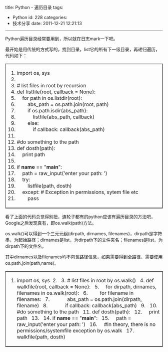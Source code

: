 title: Python - 遍历目录
tags:
  - Python
id: 228
categories:
  - 技术分享
date: 2011-12-21 12:21:13
---

Python遍历目录经常要用到，所以就在日志mark一下吧。
 <!--more-->  

最开始是用传统的方式写的，找到目录，list它的所有下一级目录，再递归遍历，代码如下：
  <table border="1" cellspacing="0" cellpadding="0"><tbody>     <tr>       <td valign="top" width="568">         <div class="dp-highlighter">           <div class="bar"></div>            

1.  <span><span class="keyword">import</span><span>&#160;</span><span class="commonlibs">os</span><span>, </span><span class="commonlibs">sys</span><span>&#160; </span></span>
2.  <span>&#160; </span>
3.  <span></span><span class="comment"># list files in root by recursion </span><span>&#160; </span></span>
4.  <span></span><span class="keyword">def</span><span> listfile(root, callback = None):&#160;&#160; </span></span>
5.  <span>&#160;&#160;&#160; </span><span class="keyword">for</span><span> path </span><span class="keyword">in</span><span>&#160;</span><span class="commonlibs">os</span><span>.listdir(root):&#160;&#160; </span></span>
6.  <span>&#160;&#160;&#160;&#160;&#160;&#160;&#160; abs_path = </span><span class="commonlibs">os</span><span>.path.join(root, path)&#160;&#160; </span></span>
7.  <span>&#160;&#160;&#160;&#160;&#160;&#160;&#160; </span><span class="keyword">if</span><span>&#160;</span><span class="commonlibs">os</span><span>.path.isdir(abs_path):&#160;&#160; </span></span>
8.  <span>&#160;&#160;&#160;&#160;&#160;&#160;&#160;&#160;&#160;&#160;&#160; listfile(abs_path, callback)&#160;&#160; </span>
9.  <span>&#160;&#160;&#160;&#160;&#160;&#160;&#160; </span><span class="keyword">else</span><span>:&#160;&#160; </span></span>
10.  <span>&#160;&#160;&#160;&#160;&#160;&#160;&#160;&#160;&#160;&#160;&#160; </span><span class="keyword">if</span><span> callback: callback(abs_path)&#160;&#160; </span></span>
11.  <span>&#160; </span>
12.  <span></span><span class="comment">#do something to the path </span><span>&#160; </span></span>
13.  <span></span><span class="keyword">def</span><span> dosth(path):&#160;&#160; </span></span>
14.  <span>&#160;&#160;&#160; </span><span class="keyword">print</span><span> path&#160;&#160; </span></span>
15.  <span>&#160; </span>
16.  <span></span><span class="keyword">if</span><span>&#160;</span><span class="builtins">__name__</span><span> == &quot;</span><span class="builtins">__main__</span><span>&quot;:&#160;&#160; </span></span>
17.  <span>&#160;&#160;&#160; path = </span><span class="builtins">raw_input</span><span>('enter your path: ')&#160;&#160; </span></span>
18.  <span>&#160;&#160;&#160; </span><span class="keyword">try</span><span>:&#160;&#160; </span></span>
19.  <span>&#160;&#160;&#160;&#160;&#160;&#160;&#160; listfile(path, dosth)&#160;&#160; </span>
20.  <span>&#160;&#160;&#160; </span><span class="keyword">except</span><span>: </span><span class="comment"># Exception in permissions, sytem file etc </span><span>&#160; </span></span>
21.  <span>&#160;&#160;&#160;&#160;&#160;&#160;&#160; </span><span class="keyword">pass</span><span>&#160; </span></span>         </div>       </td>     </tr>   </tbody></table>  

看了上面的代码总觉得别扭，连轮子都有的python应该有遍历目录的方法吧，Google之后发现真有，即os.walk(path)方法。

os.walk()可以得到一个三元元组(dirpath, dirnames, filenames)，dirpath是字符串，为起始路径；dirnames是list，为dirpath下的文件夹名；filenames是list，为dirpath下的文件名。

其中dirnames以及filenames均不包含路径信息，如果需要得到全路径，需要使用os.path.join(path,name)。
  <table border="1" cellspacing="0" cellpadding="0"><tbody>     <tr>       <td valign="top" width="568">         <div class="dp-highlighter">           <div class="bar"></div>            

1.  <span><span class="keyword">import</span><span>&#160;</span><span class="commonlibs">os</span><span>, </span><span class="commonlibs">sys</span><span>&#160; </span></span>2.  <span>&#160; </span>3.  <span></span><span class="comment"># list files in root by os.walk() </span><span>&#160; </span></span>4.  <span></span><span class="keyword">def</span><span> walkfile(root, callback = None):&#160;&#160; </span></span>5.  <span>&#160;&#160;&#160; </span><span class="keyword">for</span><span> dirpath, dirnames, filenames </span><span class="keyword">in</span><span>&#160;</span><span class="commonlibs">os</span><span>.walk(root):&#160;&#160; </span></span>6.  <span>&#160;&#160;&#160;&#160;&#160;&#160;&#160; </span><span class="keyword">for</span><span> filename </span><span class="keyword">in</span><span> filenames:&#160;&#160; </span></span>7.  <span>&#160;&#160;&#160;&#160;&#160;&#160;&#160;&#160;&#160;&#160;&#160; abs_path = </span><span class="commonlibs">os</span><span>.path.join(dirpath, filename)&#160;&#160; </span></span>8.  <span>&#160;&#160;&#160;&#160;&#160;&#160;&#160;&#160;&#160;&#160;&#160; </span><span class="keyword">if</span><span> callback: callback(abs_path)&#160;&#160; </span></span>9.  <span>&#160; </span>10.  <span></span><span class="comment">#do something to the path </span><span>&#160; </span></span>11.  <span></span><span class="keyword">def</span><span> dosth(path):&#160;&#160; </span></span>12.  <span>&#160;&#160;&#160; </span><span class="keyword">print</span><span> path&#160;&#160; </span></span>13.  <span>&#160; </span>14.  <span></span><span class="keyword">if</span><span>&#160;</span><span class="builtins">__name__</span><span> == &quot;</span><span class="builtins">__main__</span><span>&quot;:&#160;&#160; </span></span>15.  <span>&#160;&#160;&#160; path = </span><span class="builtins">raw_input</span><span>('enter your path: ')&#160;&#160; </span></span>16.  <span>&#160;&#160;&#160; </span><span class="comment">#In theory, there is no permissions/systemfile exception by os.walk </span><span>&#160; </span></span>17.  <span>&#160;&#160;&#160; walkfile(path, dosth)&#160;&#160; </span>         </div>       </td>     </tr>   </tbody></table>
